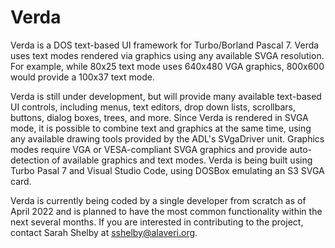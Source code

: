 # Verda
Verda is a DOS text-based UI framework for Turbo/Borland Pascal 7.  Verda uses text modes rendered via graphics using any available SVGA resolution.  For example, while 80x25 text mode uses 640x480 VGA graphics, 800x600 would provide a 100x37 text mode.  

Verda is still under development, but will provide many available text-based UI controls, including menus, text editors, drop down lists, scrollbars, buttons, dialog boxes, trees, and more.  Since Verda is rendered in SVGA mode, it is possible to combine text and graphics at the same time, using any available drawing tools provided by the ADL's SVgaDriver unit.  Graphics modes require VGA or VESA-compliant SVGA graphics and provide auto-detection of available graphics and text modes.  Verda is being built using Turbo Pasal 7 and Visual Studio Code, using DOSBox emulating an S3 SVGA card.

Verda is currently being coded by a single developer from scratch as of April 2022 and is planned to have the most common functionality within the next several months.  If you are interested in contributing to the project, contact Sarah Shelby at sshelby@alaveri.org.
